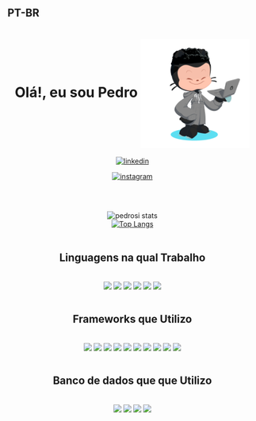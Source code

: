 ## **PT-BR**

<h1 style="border-bottom: none" align="center"> Olá!, eu sou <strong style="border-bottom: none">Pedro</strong> <img align="center" src="./octocat-1674769736411.png" width="220" ></h1>
<div   align="center">

[![linkedin](https://img.shields.io/badge/LinkedIn-0077B5?style=for-the-badge&logo=linkedin&logoColor=white) ](https://www.linkedin.com/in/pedrosi/) 

[![instagram](https://img.shields.io/badge/Instagram-E4405F?style=for-the-badge&logo=instagram&logoColor=white)](https://www.instagram.com/_pedro.si/)

</div>
<div align="center" >
</br></br>

![pedrosi stats](https://github-readme-stats.vercel.app/api?username=PedroSousa&show_icons=true&theme=transparent)</br>
[![Top Langs](https://github-readme-stats.vercel.app/api/top-langs/?username=PSousaDev )](https://github.com/anuraghazra/github-readme-stats)
</br></br>
<h2 align="center"><strong style="border-bottom: none">Linguagens na qual Trabalho</strong></h2></br>
<div style="display:inline-block">
<img align="center" src="https://img.shields.io/badge/css3-%231572B6.svg?style=for-the-badge&logo=css3&logoColor=white" width="60" height="">
<img align="center" src="https://img.shields.io/badge/markdown-%23000000.svg?style=for-the-badge&logo=markdown&logoColor=white"width="110" height="" >
<img align="center" src="https://img.shields.io/badge/Python-3776AB.svg?style=for-the-badge&logo=Python&logoColor=white"
width="80">
<img align="center" src="https://img.shields.io/badge/typescript-%23007ACC.svg?style=for-the-badge&logo=typescript&logoColor=white"
width="110" height="">
<img align="center" src="https://img.shields.io/badge/JavaScript-F7DF1E.svg?style=for-the-badge&logo=JavaScript&logoColor=black"
width="110" height="">
<img align="center" src="https://img.shields.io/badge/Git-E34F26?style=for-the-badge&logo=git&logoColor=white"
width="70" height="">
</br></br>
</div>

<h2 align="center"><strong style="border-bottom: none">Frameworks que Utilizo</strong></h2>
<div style="display:inline-block" align="center">
</br>
<img align="center" src="https://img.shields.io/badge/express.js-%23404d59.svg?style=for-the-badge&logo=express&logoColor=%2361DAFB">
<img align="center" src="https://img.shields.io/badge/react-%2320232a.svg?style=for-the-badge&logo=react&logoColor=%2361DAFB">
<img align="center" src="https://img.shields.io/badge/react_native-%2320232a.svg?style=for-the-badge&logo=react&logoColor=%2361DAFB">
<img align="center" src="https://img.shields.io/badge/styled--components-DB7093?style=for-the-badge&logo=styled-components&logoColor=white">
<img align="center" src="https://img.shields.io/badge/Next-black?style=for-the-badge&logo=next.js&logoColor=white">
<img align="center" src="https://img.shields.io/badge/NestJS-E0234E.svg?style=for-the-badge&logo=NestJS&logoColor=white">
<img align="center" src="https://img.shields.io/badge/node.js-6DA55F?style=for-the-badge&logo=node.js&logoColor=white">
<img align="center" src="https://img.shields.io/badge/vite-%23646CFF.svg?style=for-the-badge&logo=vite&logoColor=white">
<img align="center" src="https://img.shields.io/badge/Flask-000000?style=for-the-badge&logo=flask&logoColor=white">
<img align="center" src="https://img.shields.io/badge/Redux-593D88?style=for-the-badge&logo=redux&logoColor=white">
</br>
</br>
</div>

<h2 align="center"><strong style="border-bottom: none">Banco de dados que que Utilizo</strong></h2>
</br>
<div align="center" margin> 
<img align="center" src="https://img.shields.io/badge/MySQL-4479A1.svg?style=for-the-badge&logo=MySQL&logoColor=white"
width="80" height="">
<img align="center" src="https://img.shields.io/badge/MongoDB-47A248.svg?style=for-the-badge&logo=MongoDB&logoColor=white"
width="90" height="">
<img align="center" src="https://img.shields.io/badge/MariaDB-003545.svg?style=for-the-badge&logo=MariaDB&logoColor=white"
width="90" height="">
<img align="center" src="https://img.shields.io/badge/PostgreSQL-4169E1.svg?style=for-the-badge&logo=PostgreSQL&logoColor=white"
width="90" height="">
</div>



</div>

